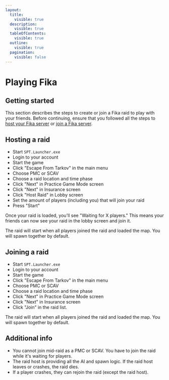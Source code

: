```yaml
---
layout:
  title:
    visible: true
  description:
    visible: true
  tableOfContents:
    visible: true
  outline:
    visible: true
  pagination:
    visible: false
---
```


# Playing Fika

## Getting started

This section describes the steps to create or join a Fika raid to play with your friends. Before continuing, ensure that you followed all the steps to [host your Fika server](installing-fika/hosting-a-fika-server/) or [join a Fika server](installing-fika/joining-a-fika-server/).

## Hosting a raid

* Start `SPT.Launcher.exe`
* Login to your account
* Start the game
* Click "Escape From Tarkov" in the main menu
* Choose PMC or SCAV
* Choose a raid location and time phase
* Click "Next" in Practice Game Mode screen
* Click "Next" in Insurance screen
* Click "Host Raid" in Lobby screen
* Set the amount of players (including you) that will join your raid
* Press "Start"

Once your raid is loaded, you'll see "Waiting for X players." This means your friends can now see your raid in the lobby screen and join it.

The raid will start when all players joined the raid and loaded the map. You will spawn together by default.

## Joining a raid

* Start `SPT.Launcher.exe`
* Login to your account
* Start the game
* Click "Escape From Tarkov" in the main menu
* Choose PMC or SCAV
* Choose a raid location and time phase
* Click "Next" in Practice Game Mode screen
* Click "Next" in Insurance screen
* Click "Join" in the raid list.

The raid will start when all players joined the raid and loaded the map. You will spawn together by default.

## Additional info

* You cannot join mid-raid as a PMC or SCAV. You have to join the raid while it's waiting for players.
* The raid host is providing all the AI and spawn logic. If the raid host leaves or crashes, the raid dies.
* If a player crashes, they can rejoin the raid (except the raid host).
